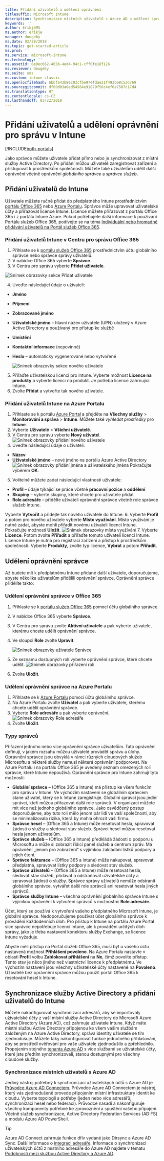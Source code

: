 ```yaml
---
title: Přidání uživatelů a udělení oprávnění
titlesuffix: Microsoft Intune
description: Synchronizace místních uživatelů s Azure AD a udělení správci oprávnění ke správě předplatného Intune.
keywords: ''
author: ErikjeMS
ms.author: erikje
manager: dougeby
ms.date: 02/28/2018
ms.topic: get-started-article
ms.prod: ''
ms.service: microsoft-intune
ms.technology: ''
ms.assetid: 6e9ec662-465b-4ed4-94c1-cff0fe18f126
ms.reviewer: dougeby
ms.suite: ems
ms.custom: intune-classic
ms.openlocfilehash: 6bbfa42b8ec03cfbe97efdae21f493b68c53d769
ms.sourcegitcommit: df60d03a0ed54964e91879f56c4ef0a7507c17d4
ms.translationtype: HT
ms.contentlocale: cs-CZ
ms.lasthandoff: 03/22/2018
---
```

# <a name="add-users-and-grant-administrative-permission-to-intune"></a>Přidání uživatelů a udělení oprávnění pro správu v Intune

[!INCLUDE[both-portals](./includes/note-for-both-portals.md)]

Jako správce můžete uživatele přidat přímo nebo je synchronizovat z místní služby Active Directory. Po přidání můžou uživatelé zaregistrovat zařízení a přistupovat k prostředkům společnosti. Můžete také uživatelům udělit další oprávnění včetně oprávnění *globálního správce* a *správce služeb*.

## <a name="add-users-to-intune"></a>Přidání uživatelů do Intune
Uživatele můžete ručně přidat do předplatného Intune prostřednictvím [portálu Office 365](https://www.office.com/signin) nebo [Azure Portalu](https://portal.azure.com/#blade/Microsoft_Intune_DeviceSettings/ExtensionLandingBlade/overview). Správce může upravovat uživatelské účty a přiřazovat licence Intune. Licence můžete přiřazovat z portálu Office 365 i z portálu Intune Azure. Pokud potřebujete další informace k používání Portálu služeb Office 365, podívejte se na téma [Individuální nebo hromadné přidávání uživatelů na Portál služeb Office 365](https://support.office.com/article/Add-users-individually-or-in-bulk-to-Office-365-Admin-Help-1970f7d6-03b5-442f-b385-5880b9c256ec).

### <a name="add-intune-users-in-the-office-365-admin-center"></a>Přidání uživatelů Intune v Centru pro správu Office 365
1. Přihlaste se k [portálu služeb Office 365](https://www.office.com/signin) prostřednictvím účtu globálního správce nebo správce správy uživatelů.
2. V nabídce Office 365 vyberte **Správce**.
3. V Centru pro správu vyberte **Přidat uživatele**.

  ![Snímek obrazovky sekce Přidat uživatele](media/office-add-user.png)

4. Uveďte následující údaje o uživateli:
  - **Jméno**
  - **Příjmení**
  - **Zobrazované jméno**
  - **Uživatelské jméno** – hlavní název uživatele (UPN) uložený v Azure Active Directory a používaný pro přístup ke službě
  - **Umístění**
  - **Kontaktní informace** (nepovinné)
  - **Heslo** – automaticky vygenerované nebo vytvořené

     ![Snímek obrazovky sekce nového uživatele](media/office-add-user-details.png)

5. Přiřaďte uživatelskou licenci pro Intune. Vyberte možnost **Licence na produkty** a vyberte licenci na produkt. Je potřeba licence zahrnující Intune.
6. Zvolte **Přidat** a vytvořte tak nového uživatele.

### <a name="add-intune-users-in-the-azure-portal"></a>Přidání uživatelů Intune na Azure Portalu
1. Přihlaste se k portálu [Azure Portal](https://portal.azure.com) a přejděte na **Všechny služby** > **Monitorování a správa** > **Intune**. Můžete také *vyhledat prostředky* pro **Intune**.
2. Vyberte **Uživatelé** > **Všichni uživatelé**.
3. V Centru pro správu vyberte **Nový uživatel**.
  ![Snímek obrazovky přidání nového uživatele](media/intune-add-user.png)
4. Uveďte následující údaje o uživateli:
  - **Název**
  - **Uživatelské jméno** – nové jméno na portálu Azure Active Directory ![Snímek obrazovky přidání jména a uživatelského jména](media/intune-add-user-info.png) Pokračujte výběrem **OK**.
5. Volitelně můžete zadat následující vlastnosti uživatele:
  - **Profil** – údaje týkající se práce včetně **pracovní pozice** a **oddělení**
  -  **Skupiny** – vyberte skupiny, které chcete pro uživatele přidat
  - **Role adresáře** – přidělte uživateli oprávnění správce včetně role správce služeb Intune.

  Vyberte **Vytvořit** a přidejte tak nového uživatele do Intune.
6. Vyberte **Profil** a potom pro nového uživatele vyberte **Místo využívání**. Místo využívání je nutné zadat, abyste mohli přiřadit novému uživateli licenci Intune. Pokračujte možností **Uložit**.
    ![Snímek obrazovky místa využívání](media/intune-add-user-loc.png)
7. Vyberte **Licence**. Potom zvolte **Přiřadit** a přiřaďte tomuto uživateli licenci Intune. Licence Intune je nutná pro registraci zařízení a přístup k prostředkům společnosti. Vyberte **Produkty**, zvolte typ licence, **Vybrat** a potom **Přiřadit**.

## <a name="grant-admin-permissions"></a>Udělení oprávnění správce

Až budete mít k předplatnému Intune přidané další uživatele, doporučujeme, abyste několika uživatelům přidělili oprávnění správce.  Oprávnění správce přidělíte takto:

### <a name="give-admin-permissions-in-office-365"></a>Udělení oprávnění správce v Office 365
1. Přihlaste se k [portálu služeb Office 365](https://www.office.com/signin) pomocí účtu globálního správce.
2. V nabídce Office 365 vyberte **Správce**.
3. V Centru pro správu zvolte **Aktivní uživatele** a pak vyberte uživatele, kterému chcete udělit oprávnění správce.

4. Ve sloupci **Role** zvolte **Upravit**.

    ![Snímek obrazovky uživatele Správce](./media/office-assign-roles-open.png)

5. Ze seznamu dostupných rolí vyberte oprávnění správce, které chcete udělit.
![Snímek obrazovky přiřazení rolí](./media/office-assign-roles.png)
6. Zvolte **Uložit**.

### <a name="give-admin-permissions-in-the-azure-portal"></a>Udělení oprávnění správce na Azure Portalu
1. Přihlaste se k [Azure Portalu](https://www.office.com/signin) pomocí účtu globálního správce.
2. Na Azure Portalu zvolte **Uživatel** a pak vyberte uživatele, kterému chcete udělit oprávnění správce.
3. Vyberte **Role adresáře** a pak vyberte oprávnění.
  ![Snímek obrazovky Role adresáře](./media/add-intune-directory-role.png)
4. Zvolte **Uložit**.

### <a name="types-of-administrators"></a>Typy správců

Přiřazení jednoho nebo více oprávnění správce uživatelům. Tato oprávnění definují, v jakém rozsahu můžou uživatelé provádět správu a úlohy. Oprávnění správce jsou obvyklá v rámci různých cloudových služeb Microsoftu a některé služby nemusí některá oprávnění podporovat. Na Azure Portalu i na portálu Office 365 je uvedený seznam omezených rolí správce, které Intune nepoužívá. Oprávnění správce pro Intune zahrnují tyto možnosti:

- **Globální správce** – (Office 365 a Intune) má přístup ke všem funkcím pro správu v Intune. Ve výchozím nastavení se globálním správcem stane uživatel, který se k Intune zaregistruje. Globální správci jsou jediní správci, kteří můžou přiřazovat další role správců. V organizaci můžete mít více než jednoho globálního správce. Jako osvědčený postup doporučujeme, aby tuto roli mělo jenom pár lidí ve vaší společnosti, aby se minimalizovala rizika, která by mohla ohrozit vaši firmu.
- **Správce hesel** – (Office 365 a Intune) může resetovat hesla, spravovat žádosti o služby a sledovat stav služeb. Správci hesel můžou resetovat hesla jenom uživatelům.
- **Správce služeb** – (Office 365 a Intune) předkládá žádosti o podporu u Microsoftu a může si zobrazit řídicí panel služeb a centrum zpráv. Má oprávnění „jenom pro zobrazení“ s výjimkou zakládání lístků podpory a jejich čtení.
- **Správce fakturace** – (Office 365 a Intune) může nakupovat, spravovat předplatná, spravovat lístky podpory a sledovat stav služeb.
- **Správce uživatelů** – (Office 365 a Intune) může resetovat hesla, sledovat stav služeb, přidávat a odstraňovat uživatelské účty a spravovat žádosti o služby. Správce správy uživatelů nemůže odstranit globálního správce, vytvářet další role správců ani resetovat hesla jiných správců.
- **Správce služby Intune** – všechna oprávnění globálního správce Intune s výjimkou oprávnění k vytvoření správců s možnostmi **Role adresáře**.

Účet, který se používá k vytvoření vašeho předplatného Microsoft Intune, je globální správce. Nedoporučujeme používat účet globálního správce k provádění každodenních úloh. Pro přístup k Intune na portálu Azure Portal sice správce nepotřebuje licenci Intune, ale k provádění určitých úloh správy, jako je třeba nastavení konektoru služby Exchange, se licence Intune vyžaduje.

Abyste měli přístup na Portál služeb Office 365, musí být u vašeho účtu nastavená možnost **Přihlášení povoleno**. Na Azure Portalu nastavte v oblasti **Profil** volbu **Zablokovat přihlášení** na **Ne**, čímž povolíte přístup. Tento stav je něco jiného než vlastnictví licence k předplatnému. Ve výchozím nastavení jsou všechny uživatelské účty nastavené na **Povoleno**. Uživatelé bez oprávnění správce můžou použít portál Office 365 k resetování hesel k Intune.

## <a name="sync-active-directory-and-add-users-to-intune"></a>Synchronizace služby Active Directory a přidání uživatelů do Intune
Můžete nakonfigurovat synchronizaci adresářů, aby se importovaly uživatelské účty z vaší místní služby Active Directory do Microsoft Azure Active Directory (Azure AD), což zahrnuje uživatele Intune. Když máte místní službu Active Directory připojenou ke všem vašim službám založeným na Azure Active Directory, správa identity uživatele se tím zjednodušuje. Můžete taky nakonfigurovat funkce jednotného přihlašování, aby se prostředí ověřování pro vaše uživatele zjednodušilo a zpřehlednilo. Propojením stejného [tenanta Azure AD](https://azure.microsoft.com/documentation/articles/active-directory-aadconnect/) s více službami se uživatelské účty, které jste předtím synchronizovali, stanou dostupnými pro všechny cloudové služby.

### <a name="how-to-sync-on-premises-users-with-azure-ad"></a>Synchronizace místních uživatelů s Azure AD
Jediný nástroj potřebný k synchronizaci uživatelských účtů s Azure AD je [Průvodce Azure AD Connectem](https://www.microsoft.com/download/details.aspx?id=47594). Průvodce Azure AD Connectem je nástroj, který vás zjednodušeně provede připojením místní infrastruktury identit ke cloudu.  Vyberte topologii a potřeby (jeden nebo více adresářů, synchronizaci hesel nebo federaci). Průvodce nasadí a nakonfiguruje všechny komponenty potřebné ke zprovoznění a spuštění vašeho připojení. Včetně služeb synchronizace, Active Directory Federation Services (AD FS) a modulu Azure AD PowerShell.

> [!TIP]
> Azure AD Connect zahrnuje funkce dřív vydané jako Dirsync a Azure AD Sync. Další informace o [integraci adresáře](http://technet.microsoft.com/library/jj573653.aspx). Informace o synchronizaci uživatelských účtů z místního adresáře do Azure AD najdete v tématu [Podobnosti mezi službou Active Directory a Azure AD](http://technet.microsoft.com/library/dn518177.aspx).

